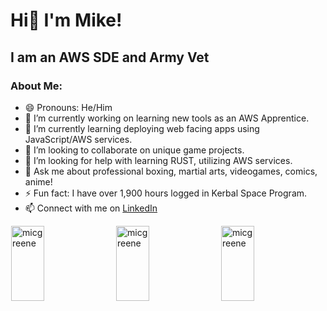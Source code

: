 # Hi👋 I'm Mike!
## I am an AWS SDE and Army Vet

### About Me:
- 😄 Pronouns: He/Him
- 🔭 I’m currently working on learning new tools as an AWS Apprentice.
- 🌱 I’m currently learning deploying web facing apps using JavaScript/AWS services.
- 👯 I’m looking to collaborate on unique game projects.
- 🤔 I’m looking for help with learning RUST, utilizing AWS services.
- 💬 Ask me about professional boxing, martial arts, videogames, comics, anime!
- ⚡ Fun fact: I have over 1,900 hours logged in Kerbal Space Program.
- 📫 Connect with me on [LinkedIn](https://www.linkedin.com/in/micgreene/) 

<div style="display: flex; justify-content: space-evenly">
  <img style="height: 120px; width: calc(100% / 3 - 2px)" 
       src="https://github-readme-stats.vercel.app/api/top-langs?username=micgreene&show_icons=true&locale=en&layout=compact" alt="micgreene">
  <br>
  <img style="height: 120px; width: calc(100% / 3 - 2px)" 
       src="https://github-readme-stats.vercel.app/api?username=micgreene&show_icons=true&locale=en" alt="micgreene" >
  <br>
  <img style="height: 120px; width: calc(100% / 3 - 2px)" 
       src="https://github-readme-streak-stats.herokuapp.com/?user=micgreene&" alt="micgreene">
</div> 
